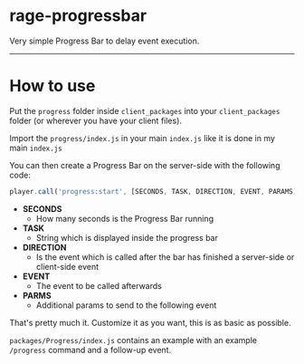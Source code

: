 # rage-progressbar

Very simple Progress Bar to delay event execution.

----

# How to use

Put the `progress` folder inside `client_packages` into your `client_packages` folder (or wherever you have your client files).

Import the `progress/index.js` in your main `index.js` like it is done in my main `index.js`

You can then create a Progress Bar on the server-side with the following code:

```js
player.call('progress:start', [SECONDS, TASK, DIRECTION, EVENT, PARAMS]);
```
- **SECONDS** 
    - How many seconds is the Progress Bar running
- **TASK**
    - String which is displayed inside the progress bar
- **DIRECTION**
    - Is the event which is called after the bar has finished a server-side or client-side event
- **EVENT**
    - The event to be called afterwards
- **PARMS**
    - Additional params to send to the following event


That's pretty much it. Customize it as you want, this is as basic as possible.

`packages/Progress/index.js` contains an example with an example `/progress` command and a follow-up event.